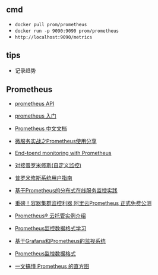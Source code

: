 ## cmd
+ `docker pull prom/prometheus`
+ `docker run -p 9090:9090 prom/prometheus`
+ `http://localhost:9090/metrics`


## tips
+ 记录趋势

## Prometheus
+ [prometheus API](https://prometheus.io/docs/introduction/overview/)
+ [prometheus 入门](https://www.hi-linux.com/posts/25047.html)
+ [Prometheus 中文文档](https://ryanyang.gitbook.io/prometheus/di-yi-zhang-jie-shao/overview)

+ [微服务实战之Prometheus使用分享](https://www.jianshu.com/p/67ec2643c963)
+ [End-toend monitoring with Prometheus](https://www.kancloud.cn/huyipow/prometheus/527563)

+ [对接普罗米修斯(自定义监控)](https://support.huaweicloud.com/usermanual-cce/cce_01_0201.html)
+ [普罗米修斯系统用户指南](https://support.huaweicloud.com/topic/94874-1-P-puluomixiusixitongyonghuzhinan)
+ [基于Prometheus的分布式在线服务监控实践](https://zhuanlan.zhihu.com/p/24811652)

+ [重磅！容器集群监控利器 阿里云Prometheus 正式免费公测](https://yq.aliyun.com/articles/709123)
+ [Prometheus® 云托管实例介绍](https://help.aliyun.com/document_detail/123098.html?spm=a2c4e.11153940.0.0.49357c0cfnkuh5)
+ [Prometheus监控数据格式学习](https://www.cnblogs.com/afterdawn/p/9025052.html)
+ [基于Grafana和Prometheus的监视系统](https://www.jianshu.com/p/339db34e4afe)
+ [Prometheus监控数据格式](https://www.jianshu.com/p/15f929160f38)
+ [一文搞懂 Prometheus 的直方图](https://juejin.im/post/5d492d1d5188251dff55b0b5)